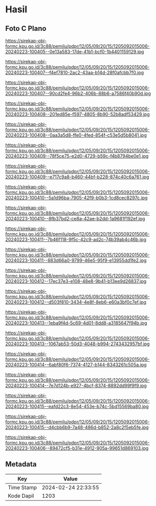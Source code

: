 # Hasil

## Foto C Plano

https://sirekap-obj-formc.kpu.go.id/3c88/pemilu/pdpr/12/05/09/20/15/1205092015006-20240223-100405--0e13a583-17de-41b1-bcf0-1b4401159129.jpg

https://sirekap-obj-formc.kpu.go.id/3c88/pemilu/pdpr/12/05/09/20/15/1205092015006-20240223-100407--f4ef7810-2ac2-43aa-b14d-28f0afcbb7f0.jpg

https://sirekap-obj-formc.kpu.go.id/3c88/pemilu/pdpr/12/05/09/20/15/1205092015006-20240223-100407--90cd2fe4-96b2-406b-88b6-a7586f40b90d.jpg

https://sirekap-obj-formc.kpu.go.id/3c88/pemilu/pdpr/12/05/09/20/15/1205092015006-20240223-100408--201ed85e-f597-4805-8b90-52b8adf53429.jpg

https://sirekap-obj-formc.kpu.go.id/3c88/pemilu/pdpr/12/05/09/20/15/1205092015006-20240223-100408--0aa3a5d8-ffe0-4fed-854f-c53e5d5b8041.jpg

https://sirekap-obj-formc.kpu.go.id/3c88/pemilu/pdpr/12/05/09/20/15/1205092015006-20240223-100409--78f5ce75-e2d0-4729-b59c-f4b8794be0e1.jpg

https://sirekap-obj-formc.kpu.go.id/3c88/pemilu/pdpr/12/05/09/20/15/1205092015006-20240223-100409--e717c9a8-b460-44bf-b228-874c40c6a761.jpg

https://sirekap-obj-formc.kpu.go.id/3c88/pemilu/pdpr/12/05/09/20/15/1205092015006-20240223-100410--5a1d96ba-7905-42f9-b0b3-1cd8cec8297c.jpg

https://sirekap-obj-formc.kpu.go.id/3c88/pemilu/pdpr/12/05/09/20/15/1205092015006-20240223-100410--8fb37bd2-ce8a-42ae-b2dd-1a9681f192ef.jpg

https://sirekap-obj-formc.kpu.go.id/3c88/pemilu/pdpr/12/05/09/20/15/1205092015006-20240223-100411--7b46f118-9f5c-42c9-ad2c-74b39ab4c46b.jpg

https://sirekap-obj-formc.kpu.go.id/3c88/pemilu/pdpr/12/05/09/20/15/1205092015006-20240223-100411--883d66a0-9799-46e5-95f9-e13955dd1fe2.jpg

https://sirekap-obj-formc.kpu.go.id/3c88/pemilu/pdpr/12/05/09/20/15/1205092015006-20240223-100412--17ec37e3-e108-48e8-9b41-b13ee9d26837.jpg

https://sirekap-obj-formc.kpu.go.id/3c88/pemilu/pdpr/12/05/09/20/15/1205092015006-20240223-100412--d503f810-3434-4e8f-8eb6-e60a3bf0c7ef.jpg

https://sirekap-obj-formc.kpu.go.id/3c88/pemilu/pdpr/12/05/09/20/15/1205092015006-20240223-100413--1eba9f4d-5c69-4d01-8dd8-a3185647f94b.jpg

https://sirekap-obj-formc.kpu.go.id/3c88/pemilu/pdpr/12/05/09/20/15/1205092015006-20240223-100413--1067ab53-50d3-4048-b994-2743432957bf.jpg

https://sirekap-obj-formc.kpu.go.id/3c88/pemilu/pdpr/12/05/09/20/15/1205092015006-20240223-100414--6abf80f6-7374-4127-b144-8343261c505a.jpg

https://sirekap-obj-formc.kpu.go.id/3c88/pemilu/pdpr/12/05/09/20/15/1205092015006-20240223-100414--7e7d124b-e927-4bcf-8374-8892dd99f9f9.jpg

https://sirekap-obj-formc.kpu.go.id/3c88/pemilu/pdpr/12/05/09/20/15/1205092015006-20240223-100415--eafd22c3-8e54-453e-b74c-5bd15569ba80.jpg

https://sirekap-obj-formc.kpu.go.id/3c88/pemilu/pdpr/12/05/09/20/15/1205092015006-20240223-100415--d4cbb6b9-7a48-486d-b852-2a8c2f5eb5fe.jpg

https://sirekap-obj-formc.kpu.go.id/3c88/pemilu/pdpr/12/05/09/20/15/1205092015006-20240223-100406--89472cf5-b31e-4912-905a-99651d869103.jpg


## Metadata

| Key        | Value               |
| ---------- | ------------------- |
| Time Stamp | 2024-02-24 22:33:55 |
| Kode Dapil | 1203                |



